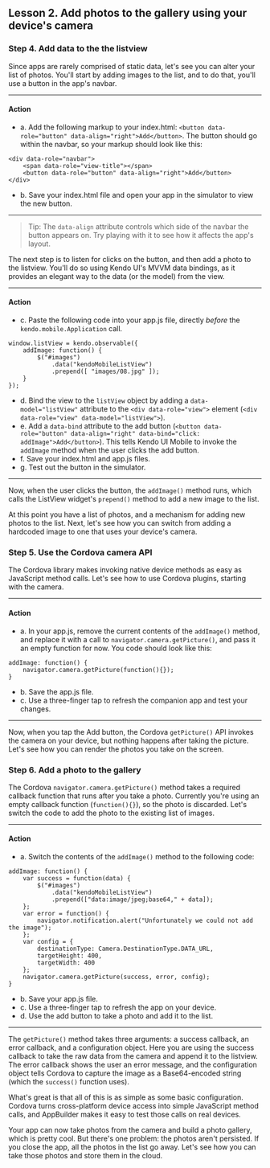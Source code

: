 ## Lesson 2. Add photos to the gallery using your device's camera

### Step 4. Add data to the the listview

Since apps are rarely comprised of static data, let's see you can alter your list of photos. You'll start by adding images to the list, and to do that, you'll use a button in the app's navbar.

<hr data-action="start" />

#### Action

* a. Add the following markup to your index.html: `<button data-role="button" data-align="right">Add</button>`. The button should go within the navbar, so your markup should look like this:
```
<div data-role="navbar">
    <span data-role="view-title"></span>
    <button data-role="button" data-align="right">Add</button>
</div>
```
* b. Save your index.html file and open your app in the simulator to view the new button.

<hr data-action="end" />

> Tip: The `data-align` attribute controls which side of the navbar the button appears on. Try playing with it to see how it affects the app's layout.

The next step is to listen for clicks on the button, and then add a photo to the listview. You'll do so using Kendo UI's MVVM data bindings, as it provides an elegant way to the data (or the model) from the view.

<hr data-action="start" />

#### Action

* c. Paste the following code into your app.js file, directly *before* the `kendo.mobile.Application` call.
```
window.listView = kendo.observable({
    addImage: function() {
        $("#images")
            .data("kendoMobileListView")
            .prepend([ "images/08.jpg" ]);
    }
});
```
* d. Bind the view to the `listView` object by adding a `data-model="listView"` attribute to the `<div data-role="view">` element (`<div data-role="view" data-model="listView">`).
* e. Add a `data-bind` attribute to the add button (`<button data-role="button" data-align="right" data-bind="click: addImage">Add</button>`). This tells Kendo UI Mobile to invoke the `addImage` method when the user clicks the add button.
* f. Save your index.html and app.js files.
* g. Test out the button in the simulator.

<hr data-action="end" />

Now, when the user clicks the button, the `addImage()` method runs, which calls the ListView widget's `prepend()` method to add a new image to the list.

At this point you have a list of photos, and a mechanism for adding new photos to the list. Next, let's see how you can switch from adding a hardcoded image to one that uses your device's camera.

### Step 5. Use the Cordova camera API

The Cordova library makes invoking native device methods as easy as JavaScript method calls. Let's see how to use Cordova plugins, starting with the camera.

<hr data-action="start" />

#### Action

* a. In your app.js, remove the current contents of the `addImage()` method, and replace it with a call to `navigator.camera.getPicture()`, and pass it an empty function for now. You code should look like this:
```
addImage: function() {
    navigator.camera.getPicture(function(){});
}
```
* b. Save the app.js file.
* c. Use a three-finger tap to refresh the companion app and test your changes.

<hr data-action="end" />

Now, when you tap the Add button, the Cordova `getPicture()` API invokes the camera on your device, but nothing happens after taking the picture. Let's see how you can render the photos you take on the screen.

### Step 6. Add a photo to the gallery

The Cordova `navigator.camera.getPicture()` method takes a required callback function that runs after you take a photo. Currently you're using an empty callback function (`function(){}`), so the photo is discarded. Let's switch the code to add the photo to the existing list of images.

<hr data-action="start" />

#### Action

* a. Switch the contents of the `addImage()` method to the following code:
```
addImage: function() {
    var success = function(data) {
        $("#images")
            .data("kendoMobileListView")
            .prepend(["data:image/jpeg;base64," + data]);
    };
    var error = function() {
        navigator.notification.alert("Unfortunately we could not add the image");
    };
    var config = {
        destinationType: Camera.DestinationType.DATA_URL,
        targetHeight: 400,
        targetWidth: 400
    };
    navigator.camera.getPicture(success, error, config);
}
```
* b. Save your app.js file.
* c. Use a three-finger tap to refresh the app on your device.
* d. Use the add button to take a photo and add it to the list.

<hr data-action="end" />

The `getPicture()` method takes three arguments: a success callback, an error callback, and a configuration object. Here you are using the success callback to take the raw data from the camera and append it to the listview. The error callback shows the user an error message, and the configuration object tells Cordova to capture the image as a Base64-encoded string (which the `success()` function uses).

What's great is that all of this is as simple as some basic configuration. Cordova turns cross-platform device access into simple JavaScript method calls, and AppBuilder makes it easy to test those calls on real devices.

Your app can now take photos from the camera and build a photo gallery, which is pretty cool. But there's one problem: the photos aren't persisted. If you close the app, all the photos in the list go away. Let's see how you can take those photos and store them in the cloud.